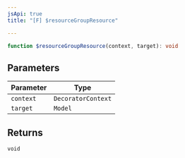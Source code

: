 ```yaml
---
jsApi: true
title: "[F] $resourceGroupResource"

---
```

```ts
function $resourceGroupResource(context, target): void
```

## Parameters

| Parameter | Type |
| ------ | ------ |
| `context` | `DecoratorContext` |
| `target` | `Model` |

## Returns

`void`
